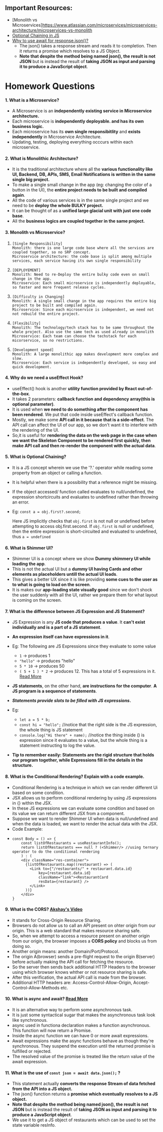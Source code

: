 ## Important Resources:
- [Monolith vs Microservices]https://www.atlassian.com/microservices/microservices-architecture/microservices-vs-monolith
- [Optional Chaining in JS](https://developer.mozilla.org/en-US/docs/Web/JavaScript/Reference/Operators/Optional_chaining)
- [Why to use await for response.json()?](https://developer.mozilla.org/en-US/docs/Web/API/Response/json)
    - The json() takes a response stream and reads it to completion. Then it returns a promise which resolves to a JS Object.
    - **Note that despite the method being named json(), the result is not JSON** but is instead the result of **taking JSON as input and parsing it to produce a JavaScript object**.

# Homework Questions
#### 1. What is a Microservice?
- A Microservice is an **independently existing service in Microservice architecture.**
- Each microservice is **independently deployable. and has its own business logic.**
- Each microservice has its **own single responsibitlity** and **exists independently** in Microservice Architecture.
- Updating, testing, deploying everything occcurs within each microservice.

#### 2. What is Monolithic Architecture?
- It is the traditional architecture where all the **various functionality like UI, Backend, DB, APIs, SMS, Email Notifications is written in the same single big project.**
- To make a single small change in the app (eg: changing the color of a button in the UI), the **entire project needs to be built and compiled again**.
- All the code of various services is in the same single project and we need to be **deploy the whole BULKY project.**
- It can be thought of as a **unified large glacial unit with just one code base**.
- All the **business logics are coupled together in the same project.**

#### 3. Monolith vs Microservice?
1.     [Single Responsibility]
       Monolith: there is one large code base where all the services are coupled together, so no SRP concept.
       Microservice architecture: the code base is split among multiple services, each service having its own single responsibility
2.     [DEPLOYEMENT]
       Monolith: Need to re-Deploy the entire bulky code even on small change in the app. 
       Microservice: Each small microservice is independently deployable, so faster and more frequent release cycles.
4.     [Difficulty in Changing]
       Monolith: A single small change in the app requires the entire big project to be built and compiled again.
       Microservice: Since each microservice is independent, we need not not rebuild the entire project.
6.     [Flexibility]
       Monolith: The technology/tech stack has to be same throughout the whole project. Also use the same tech as used already in monolith
       Microservice: Each team can choose the techstack for each micorservice, so no restrictions.
7.     [Development speed]
       Monolith: A large monolithic app makes development more complex and slow.
       Microservice: Each service is independently developed, so easy and quick development.

#### 4. Why do we need a useEffect Hook?
- useEffect() hook is another **utility function provided by React out-of-the-box**.
- It takes 2 parameters: **callback function and dependency array(this is optional parameter)**.
- It is used when **we need to do something after the component has been rendered**. We put that code inside useEffect's callback function.
- Mostly, we make some **API call in it because that is a side-effect**. The API call can affect the UI of our app, so we don't want it to interfere with the rendering of the UI. 
- So,it is useful for **rendering the data on the web page in the case when we want the Skeleton Component to be rendered first quickly, then make API call and then re-render the component with the actual data**.

#### 5. What is Optional Chaining?
- It is a JS concept wherein we use the '?.' operator while reading some property from an object or calling a function.
- It is helpful when there is a possibility that a reference might be missing.
- If the object accessed/ function called evaluates to null/undefined, the expression shortcircuits and evaluates to undefined rather than throwing an error.
- Eg: `const a = obj.first?.second;`
  
  Here JS implicitly checks that `obj.first` is not null or undefined before attempting to access obj.first.second.
  If `obj.first` is null or undefined, then the entire expression is short-circuited and evaluated to undefined, thus `a = undefined`

#### 6. What is Shimmer UI?
- Shimmer UI is a concept where we show **Dummy shimmery UI while loading the app**.
- This is not the actual UI but a **dummy UI having Cards and other elements as placeholders untill the actual UI loads**.
- This gives a better UX since it is like providing **some cues to the user as to what is going to load on the screen**.
- It is makes our **app-loading state visually good** since we don't shock the user suddenly with all the UI, rather we prepare them for what layout is coming on the screen.

#### 7. What is the difference between JS Expression and JS Statement?
- JS Expression is any **JS code that produces a value**. It **can't exist individually and is a part of a JS statement**.
- **An expression itself can have expressions in it**.
- Eg: The following are JS Expressions since they evaluate to some value
    - `1` → produces 1
    - `"hello"` → produces "hello"
    - `5 * 10` → produces 50
    - `( 5 + 1 ) * 2` → produces 12. This has a total of 5 expressions in it. [Read More](https://www.joshwcomeau.com/javascript/statements-vs-expressions/#expressions-1)
      
- **JS statements**, on the other hand, **are instructions for the computer**. **A JS program is a sequence of statements**.
- **_Statements provide slots to be filled with JS expressions_.**
- Eg:
    - `let a = 5 * b;`
    - `const hi = "hello";` //notice that the right side is the JS expression, the whole thing is JS statement
    - `console.log("Hi there" + name);` //notice the thing inside () is expression since it evaluates to a value, but the whole thing is a statement instructing to log the value.
- **Tip to remember easily: Statements are the rigid structure that holds our program together, while Expressions fill in the details in the structure.**

#### 8. What is the Conditional Rendering? Explain with a code example.
- Conditional Rendering is a technique in which we can render different Ui based on some condition.
- JSX allows us to perform conditional rendering by using JS expressions in {} within the JSX.
- In these JS expressions we can evaluate some condition and based on its value we can return different JSX from a component.
- Suppose we want to render Shimmer UI when data is null/undefined and when the data is loaded, we want to render the actual data with the JSX.
- Code Example:
- ```
  const Body = () => {
      const listOfRestaurants = useRestaurantInfo();
      return listOfRestaurants === null ? (<Shimmer/> //using ternary operator to do the conditional rendering
      ) : (
      <div className="res-container">
        {listOfRestaurants.map((restaurant) => (
          <Link to={"/restaurants/" + restaurant.data.id}
              key={restaurant.data.id}
              className="link"><RestaurantCard
              resData={restaurant} />
          </Link>
        ))}
      </div> 
  }
  ```
#### 9. What is the CORS? [Akshay's Video](https://www.youtube.com/watch?v=tcLW5d0KAYE)
  - It stands for Cross-Origin Resource Sharing.
  - Browsers do not allow us to call an API present on ohter origin from our origin. This is a web standard that makes resource sharing safe.
  - So, when we attempt to access a resource present on another origin from our origin, the browser imposes a **CORS policy** and blocks us from doing so.
  - Another origin means: another Domain/Port/Protocol.
  - The origin A(browser) sends a pre-flight request to the origin B(server) before actually making the API call for fetching the resource.
  - So the server then sends back additional HTTP Headers to the browser using which browser knows whther or not resource sharing is safe.
  - After this verification, the actual API call is made from the browser.
  - Additional HTTP headers are: Access-Control-Allow-Origin, Accept-Control-Allow-Methods etc.

#### 10. What is async and await? [Read More](https://developer.mozilla.org/en-US/docs/Web/JavaScript/Reference/Statements/async_function)
  - It is an alternative way to perform some asynchronous task. 
  - It is just some syntactical sugar that makes the asynchronous task look like synchronous.
  - async used in functiona declaration makes a function asynchronous. This function will now return a Promise.
  - Inside the async function we can have 0 or more await expressions.
  - Await expressions make the async functions behave as though they're synchronous. They suspend the execution until the returned promise is fulfilled or rejected.
  - The resolved value of the promise is treated like the return value of the await expression.

#### 11. What is the use of `const json = await data.json();` ? 
- This statement actually **converts the response Stream of data fetched from the API into a JS object.**
- The json() function returns a **promise which eventually resolves to a JS object.**
- **Note that despite the method being named json(), the result is not JSON** but is instead the result of **taking JSON as input and parsing it to produce a JavaScript object**.
- We use it to get a JS object of restaurants which can be used to set the state variable resInfo.
